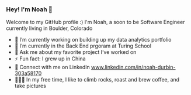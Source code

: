 ### Hey! I'm Noah 👋

Welcome to my GitHub profile :)
I'm Noah, a soon to be Software Engineer currently living in Boulder, Colorado

- 🔭 I’m currently working on building up my data analytics portfolio
- 🌱 I’m currently in the Back End prgoram at Turing School
- 💬 Ask me about my favorite project I’ve worked on
- ⚡ Fun fact: I grew up in China
- 🤝 Connect with me on LinkedIn www.linkedin.com/in/noah-durbin-303a58170
- 🧗🏼‍♂️ In my free time, I like to climb rocks, roast and brew coffee, and take pictures

